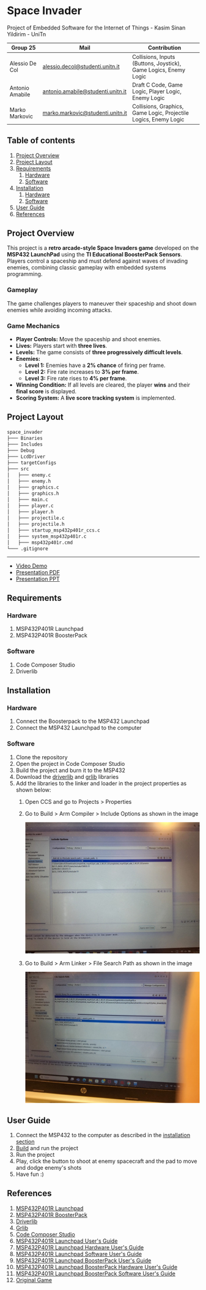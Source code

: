 # Space Invader
Project of Embedded Software for the Internet of Things - Kasim Sinan Yildirim - UniTn

| Group 25        | Mail | Contribution |
|--|--|--|
| Alessio De Col | alessio.decol@studenti.unitn.it | Collisions, Inputs (Buttons, Joystick), Game Logics, Enemy Logic|
| Antonio Amabile | antonio.amabile@studenti.unitn.it | Draft C Code, Game Logic, Player Logic, Enemy Logic|
| Marko Markovic | marko.markovic@studenti.unitn.it | Collisions, Graphics, Game Logic, Projectile Logics, Enemy Logic|

## Table of contents
1. [Project Overview](#project-overview)
2. [Project Layout](#project-layout)
3. [Requirements](#requirements)
    1. [Hardware](#hardware)
    2. [Software](#software)
4. [Installation](#installation)
    1. [Hardware](#hardware-1)
    2. [Software](#software-1)
5. [User Guide](#user-guide)
6. [References](#references)

<a name="project-overview"></a>
## Project Overview  
This project is a **retro arcade-style Space Invaders game** developed on the **MSP432 LaunchPad** using the **TI Educational BoosterPack Sensors**. Players control a spaceship and must defend against waves of invading enemies, combining classic gameplay with embedded systems programming.

### Gameplay  
The game challenges players to maneuver their spaceship and shoot down enemies while avoiding incoming attacks.  

### Game Mechanics  
- **Player Controls:** Move the spaceship and shoot enemies.  
- **Lives:** Players start with **three lives**.  
- **Levels:** The game consists of **three progressively difficult levels**.  
- **Enemies:**  
  - **Level 1:** Enemies have a **2% chance** of firing per frame.  
  - **Level 2:** Fire rate increases to **3% per frame**.  
  - **Level 3:** Fire rate rises to **4% per frame**.  
- **Winning Condition:** If all levels are cleared, the player **wins** and their **final score** is displayed.  
- **Scoring System:** A **live score tracking system** is implemented.  




## Project Layout
```
space_invader
├─── Binaries
├─── Includes
├─── Debug
├─── LcdDriver
├─── targetConfigs
├─── src
│   ├─── enemy.c
│   ├─── enemy.h
│   ├─── graphics.c
│   ├─── graphics.h
│   ├─── main.c
│   ├─── player.c
│   ├─── player.h
│   ├─── projectile.c
│   ├─── projectile.h
│   ├─── startup_msp432p401r_ccs.c
│   ├─── system_msp432p401r.c
│   ├─── msp432p401r.cmd
└─── .gitignore
```



<hr>

* [Video Demo](https://youtu.be/KtH1kI1rhxQ?si=1FkxvvTrHPZ7Lirf)
* [Presentation PDF](https://github.com/Canovaking/spaceInvader/blob/main/PresentazioneFinale.pdf)
* [Presentation PPT](https://github.com/Canovaking/spaceInvader/blob/main/PresentazioneFinale.pptx)

<a name="requirements"></a>
## Requirements
<a name="hardware"></a>
### Hardware
1. MSP432P401R Launchpad
2. MSP432P401R BoosterPack

<a name="software"></a>
### Software
1. Code Composer Studio
2. Driverlib

<a name="installation"></a>
## Installation
<a name="hardware-1"></a>
### Hardware
1. Connect the Boosterpack to the MSP432 Launchpad
2. Connect the MSP432 Launchpad to the computer
<a name="software-1"></a>
### Software
1. Clone the repository
2. Open the project in Code Composer Studio
3. Build the project and burn it to the MSP432
4. Download the [driverlib](https://www.ti.com/tool/MSPDRIVERLIB) and [grlib](https://www.ti.com/tool/MSP-GRLIB) libraries
5. Add the libraries to the linker and loader in the project properties as shown below:
    1. Open CCS and go to Projects > Properties
    2. Go to Build > Arm Compiler > Include Options as shown in the image

        <img src="https://github.com/Canovaking/spaceInvader/blob/main/images/Step1.jpeg">
        
    3. Go to Build > Arm Linker > File Search Path as shown in the image

        <img src="https://github.com/Canovaking/spaceInvader/blob/main/images/Step2.jpeg">


<a name="user-guide"></a>
## User Guide
1. Connect the MSP432 to the computer as described in the [installation section](#installation)
2. [Build](#hardware-1) and run the project
3. Run the project
4. Play, click the button to shoot at enemy spacecraft and the pad to move and dodge enemy's shots
5. Have fun :)

<a name="references"></a>
## References
1. [MSP432P401R Launchpad](https://www.ti.com/tool/MSP-EXP432P401R)
2. [MSP432P401R BoosterPack](https://www.ti.com/tool/BOOSTXL-EDUMKII)
3. [Driverlib](https://www.ti.com/tool/MSPDRIVERLIB)
4. [Grlib](https://www.ti.com/tool/MSP-GRLIB)
5. [Code Composer Studio](http://www.ti.com/tool/CCSTUDIO)
6. [MSP432P401R Launchpad User's Guide](https://www.ti.com/lit/ug/slau356i/slau356i.pdf)
7. [MSP432P401R Launchpad Hardware User's Guide](https://www.ti.com/lit/ug/slau356j/slau356j.pdf)
8. [MSP432P401R Launchpad Software User's Guide](https://www.ti.com/lit/ug/slau356k/slau356k.pdf)
9. [MSP432P401R Launchpad BoosterPack User's Guide](https://www.ti.com/lit/ug/slau356l/slau356l.pdf)
10. [MSP432P401R Launchpad BoosterPack Hardware User's Guide](https://www.ti.com/lit/ug/slau356m/slau356m.pdf)
11. [MSP432P401R Launchpad BoosterPack Software User's Guide](https://www.ti.com/lit/ug/slau356n/slau356n.pdf)
12. [Original Game](https://freeinvaders.org/)
